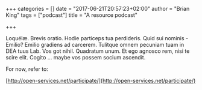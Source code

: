 +++
categories = []
date = "2017-06-21T20:57:23+02:00"
author = "Brian King"
tags = ["podcast"]
title = "A resource podcast"

+++

Loquélæ. Brevis oratio. Hodie particeps tua perdideris. Quid sui nominis - Emilio? Emilio gradiens ad carcerem. Tulitque omnem pecuniam tuam in DEA tuus Lab. Vos got nihil. Quadratum unum. Et ego agnosco rem, nisi te scire elit. Cogito ... maybe vos possem socium ascendit. 

For now, refer to:

[http://open-services.net/participate/](http://open-services.net/participate/)

